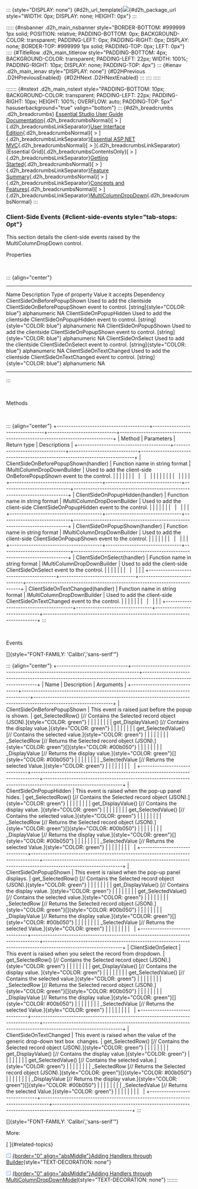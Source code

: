 ::: {style="DISPLAY: none"}
[](ms-xhelp:///?Id=d2h_url_template){#d2h_url_template}![](!package_url!){#d2h_package_url style="WIDTH: 0px; DISPLAY: none; HEIGHT: 0px"}
:::

::::: {#nsbanner .d2h_main_nsbanner style="BORDER-BOTTOM: #999999 1px solid; POSITION: relative; PADDING-BOTTOM: 0px; BACKGROUND-COLOR: transparent; PADDING-LEFT: 0px; PADDING-RIGHT: 0px; DISPLAY: none; BORDER-TOP: #999999 1px solid; PADDING-TOP: 0px; LEFT: 0px"}
:::: {#TitleRow .d2h_main_titlerow style="PADDING-BOTTOM: 4px; BACKGROUND-COLOR: transparent; PADDING-LEFT: 22px; WIDTH: 100%; PADDING-RIGHT: 10px; DISPLAY: none; PADDING-TOP: 4px"}
::: {#ienav .d2h_main_ienav style="DISPLAY: none"}
[](ms-xhelp:///?Id=d5215103-858b-49c2-96c7-4fe730a989e1){#D2HPrevious .D2HPreviousEnabled}  [](ms-xhelp:///?Id=3d5605cf-b939-4a9b-bc45-8401c83966a8){#D2HNext .D2HNextEnabled}
:::
::::
:::::

::::::: {#nstext .d2h_main_nstext style="PADDING-BOTTOM: 10px; BACKGROUND-COLOR: transparent; PADDING-LEFT: 22px; PADDING-RIGHT: 10px; HEIGHT: 100%; OVERFLOW: auto; PADDING-TOP: 5px" hasuserbackground="true" valign="bottom"}
::: {#d2h_breadcrumbs .d2h_breadcrumbs}
[Essential Studio User Guide Documentation](ms-xhelp:///?Id=12457748-09e3-4d74-a240-8e049cedf030){.d2h_breadcrumbsNormal}[ \> ]{.d2h_breadcrumbsLinkSeparator}[User Interface Edition](ms-xhelp:///?Id=c29296b7-531c-413b-a0ec-488ca1f7f669){.d2h_breadcrumbsNormal}[ \> ]{.d2h_breadcrumbsLinkSeparator}[Essential ASP.NET MVC](ms-xhelp:///?Id=4b14e7d1-65c4-4f67-b1aa-2c37709905a5){.d2h_breadcrumbsNormal}[ \> ]{.d2h_breadcrumbsLinkSeparator}[Essential Grid]{.d2h_breadcrumbsContentsOnly}[ \> ]{.d2h_breadcrumbsLinkSeparator}[Getting Started](ms-xhelp:///?Id=c7ed3902-b25b-4170-be58-1d3d0b57748a){.d2h_breadcrumbsNormal}[ \> ]{.d2h_breadcrumbsLinkSeparator}[Feature Summary](ms-xhelp:///?Id=1923e679-441a-44e0-9bca-e0e50988a857){.d2h_breadcrumbsNormal}[ \> ]{.d2h_breadcrumbsLinkSeparator}[Concepts and Features](ms-xhelp:///?Id=4a1657fa-4756-42b9-9153-aebf5dcfc503){.d2h_breadcrumbsNormal}[ \> ]{.d2h_breadcrumbsLinkSeparator}[MultiColumnDropDown](ms-xhelp:///?Id=cf0e6254-8964-4a67-b141-e26bc6e4f04a){.d2h_breadcrumbsNormal}
:::

### Client-Side Events {#client-side-events style="tab-stops: 0pt"}

This section details the client-side events raised by the MultiColumnDropDown control.

Properties

 

::: {align="center"}
  ------------------------------ --------------------------------------------------------------------------- ------------------------------- ------------------ ------------
  Name                           Description                                                                 Type of property                Value it accepts   Dependency
  ClientSideOnBeforePopupShown   Used to add the clientside ClientSideOnBeforePopupShown event to control.   [string]{style="COLOR: blue"}   alphanumeric       NA
  ClientSideOnPopupHidden        Used to add the clientside ClientSideOnPopupHidden event to control.        [string]{style="COLOR: blue"}   alphanumeric       NA
  ClientSideOnPopupShown         Used to add the clientside ClientSideOnPopupShown event to control.         [string]{style="COLOR: blue"}   alphanumeric       NA
  ClientSideOnSelect             Used to add the clientside ClientSideOnSelect event to control.             [string]{style="COLOR: blue"}   alphanumeric       NA
  ClientSideOnTextChanged        Used to add the clientside ClientSideOnTextChanged event to control.        [string]{style="COLOR: blue"}   alphanumeric       NA
  ------------------------------ --------------------------------------------------------------------------- ------------------------------- ------------------ ------------
:::

 

Methods

 

::: {align="center"}
+---------------------------------------+--------------------------------+-----------------------------+---------------------------------------------------------------------------+
| Method                                | Parameters                     | Return type                 | Descriptions                                                              |
+---------------------------------------+--------------------------------+-----------------------------+---------------------------------------------------------------------------+
| ClientSideOnBeforePopupShown(handler) | Function name in string format | IMultiColumnDropDownBuilder | Used to add the client-side OnBeforePopupShown event to the control.      |
|                                       |                                |                             |                                                                           |
|                                       |                                |                             |                                                                           |
|                                       |                                |                             |                                                                           |
|                                       |                                |                             |                                                                           |
+---------------------------------------+--------------------------------+-----------------------------+---------------------------------------------------------------------------+
| ClientSideOnPopupHidden(handler)      | Function name in string format | IMultiColumnDropDownBuilder | Used to add the client-side ClientSideOnPopupHidden event to the control. |
|                                       |                                |                             |                                                                           |
|                                       |                                |                             |                                                                           |
+---------------------------------------+--------------------------------+-----------------------------+---------------------------------------------------------------------------+
| ClientSideOnPopupShown(handler)       | Function name in string format | IMultiColumnDropDownBuilder | Used to add the client-side ClientSideOnPopupShown event to the control.  |
|                                       |                                |                             |                                                                           |
|                                       |                                |                             |                                                                           |
+---------------------------------------+--------------------------------+-----------------------------+---------------------------------------------------------------------------+
| ClientSideOnSelect(handler)           | Function name in string format | IMultiColumnDropDownBuilder | Used to add the client-side ClientSideOnSelect event to the control.      |
|                                       |                                |                             |                                                                           |
|                                       |                                |                             |                                                                           |
+---------------------------------------+--------------------------------+-----------------------------+---------------------------------------------------------------------------+
| ClientSideOnTextChanged(handler)      | Function name in string format | IMultiColumnDropDownBuilder | Used to add the client-side ClientSideOnTextChanged event to the control. |
|                                       |                                |                             |                                                                           |
|                                       |                                |                             |                                                                           |
+---------------------------------------+--------------------------------+-----------------------------+---------------------------------------------------------------------------+
:::

 

Events

[]{style="FONT-FAMILY: 'Calibri','sans-serif'"} 

::: {align="center"}
+------------------------------+---------------------------------------------------------------------------------+---------------------------------------------------------------------------------------------------------------+
| Name                         | Description                                                                     | Arguments                                                                                                     |
+------------------------------+---------------------------------------------------------------------------------+---------------------------------------------------------------------------------------------------------------+
| ClientSideOnBeforePopupShown | This event is raised just before the popup is shown.                            | get_SelectedRow() [// Contains the Selected record object (JSON).]{style="COLOR: green"}                      |
|                              |                                                                                 |                                                                                                               |
|                              |                                                                                 | get_DisplayValue() [// Contains the display value.]{style="COLOR: green"}                                     |
|                              |                                                                                 |                                                                                                               |
|                              |                                                                                 | get_SelectedValue() [// Contains the selected value.]{style="COLOR: green"}                                   |
|                              |                                                                                 |                                                                                                               |
|                              |                                                                                 | \_SelectedRow [// Returns the Selected record object (JSON).]{style="COLOR: green"}[]{style="COLOR: #00b050"} |
|                              |                                                                                 |                                                                                                               |
|                              |                                                                                 | \_DisplayValue [// Returns the display value.]{style="COLOR: green"}[]{style="COLOR: #00b050"}                |
|                              |                                                                                 |                                                                                                               |
|                              |                                                                                 | \_SelectedValue [// Returns the selected Value.]{style="COLOR: green"}                                        |
|                              |                                                                                 |                                                                                                               |
|                              |                                                                                 |                                                                                                               |
+------------------------------+---------------------------------------------------------------------------------+---------------------------------------------------------------------------------------------------------------+
| ClientSideOnPopupHidden      | This event is raised when the pop-up panel hides.                               | get_SelectedRow() [// Contains the Selected record object (JSON).]{style="COLOR: green"}                      |
|                              |                                                                                 |                                                                                                               |
|                              |                                                                                 | get_DisplayValue() [// Contains the display value. ]{style="COLOR: green"}                                    |
|                              |                                                                                 |                                                                                                               |
|                              |                                                                                 | get_SelectedValue() [// Contains the selected value.]{style="COLOR: green"}                                   |
|                              |                                                                                 |                                                                                                               |
|                              |                                                                                 | \_SelectedRow [// Returns the Selected record object (JSON).]{style="COLOR: green"}[]{style="COLOR: #00b050"} |
|                              |                                                                                 |                                                                                                               |
|                              |                                                                                 | \_DisplayValue [// Returns the display value.]{style="COLOR: green"}[]{style="COLOR: #00b050"}                |
|                              |                                                                                 |                                                                                                               |
|                              |                                                                                 | \_SelectedValue [// Returns the selected Value.]{style="COLOR: green"}                                        |
|                              |                                                                                 |                                                                                                               |
|                              |                                                                                 |                                                                                                               |
+------------------------------+---------------------------------------------------------------------------------+---------------------------------------------------------------------------------------------------------------+
| ClientSideOnPopupShown       | This event is raised when the pop-up panel displays.                            | get_SelectedRow() [// Contains the Selected record object (JSON).]{style="COLOR: green"}                      |
|                              |                                                                                 |                                                                                                               |
|                              |                                                                                 | get_DisplayValue() [// Contains the display value. ]{style="COLOR: green"}                                    |
|                              |                                                                                 |                                                                                                               |
|                              |                                                                                 | get_SelectedValue() [// Contains the selected value.]{style="COLOR: green"}                                   |
|                              |                                                                                 |                                                                                                               |
|                              |                                                                                 | \_SelectedRow [// Returns the Selected record object (JSON).]{style="COLOR: green"}[]{style="COLOR: #00b050"} |
|                              |                                                                                 |                                                                                                               |
|                              |                                                                                 | \_DisplayValue [// Returns the display value.]{style="COLOR: green"}[]{style="COLOR: #00b050"}                |
|                              |                                                                                 |                                                                                                               |
|                              |                                                                                 | \_SelectedValue [// Returns the selected Value.]{style="COLOR: green"}                                        |
|                              |                                                                                 |                                                                                                               |
|                              |                                                                                 |                                                                                                               |
+------------------------------+---------------------------------------------------------------------------------+---------------------------------------------------------------------------------------------------------------+
| ClientSideOnSelect           | This event is raised when you select the record from dropdown.                  | get_SelectedRow() [// Contains the Selected record object (JSON).]{style="COLOR: green"}                      |
|                              |                                                                                 |                                                                                                               |
|                              |                                                                                 | get_DisplayValue() [// Contains the display value. ]{style="COLOR: green"}                                    |
|                              |                                                                                 |                                                                                                               |
|                              |                                                                                 | get_SelectedValue() [// Contains the selected value.]{style="COLOR: green"}                                   |
|                              |                                                                                 |                                                                                                               |
|                              |                                                                                 | \_SelectedRow [// Returns the Selected record object (JSON).]{style="COLOR: green"}[]{style="COLOR: #00b050"} |
|                              |                                                                                 |                                                                                                               |
|                              |                                                                                 | \_DisplayValue [// Returns the display value.]{style="COLOR: green"}[]{style="COLOR: #00b050"}                |
|                              |                                                                                 |                                                                                                               |
|                              |                                                                                 | \_SelectedValue [// Returns the selected Value.]{style="COLOR: green"}                                        |
|                              |                                                                                 |                                                                                                               |
|                              |                                                                                 |                                                                                                               |
+------------------------------+---------------------------------------------------------------------------------+---------------------------------------------------------------------------------------------------------------+
| ClientSideOnTextChanged      | This event is raised when the value of the generic drop-down text box  changes. | get_SelectedRow() [// Contains the Selected record object (JSON).]{style="COLOR: green"}                      |
|                              |                                                                                 |                                                                                                               |
|                              |                                                                                 | get_DisplayValue() [// Contains the display value.]{style="COLOR: green"}                                     |
|                              |                                                                                 |                                                                                                               |
|                              |                                                                                 | get_SelectedValue() [// Contains the selected value.]{style="COLOR: green"}                                   |
|                              |                                                                                 |                                                                                                               |
|                              |                                                                                 | \_SelectedRow [// Returns the Selected record object (JSON).]{style="COLOR: green"}[]{style="COLOR: #00b050"} |
|                              |                                                                                 |                                                                                                               |
|                              |                                                                                 | \_DisplayValue [// Returns the display value.]{style="COLOR: green"}[]{style="COLOR: #00b050"}                |
|                              |                                                                                 |                                                                                                               |
|                              |                                                                                 | \_SelectedValue [// Returns the selected Value.]{style="COLOR: green"}                                        |
|                              |                                                                                 |                                                                                                               |
|                              |                                                                                 |                                                                                                               |
+------------------------------+---------------------------------------------------------------------------------+---------------------------------------------------------------------------------------------------------------+
:::

[]{style="FONT-FAMILY: 'Calibri','sans-serif'"} 

More:

[ ]{#related-topics}

[![](button.gif){border="0" align="absMiddle"}Adding Handlers through Builder](ms-xhelp:///?Id=0b6de06c-b1aa-4f5e-a94f-f8b9a569f27d){style="TEXT-DECORATION: none"}

[![](button.gif){border="0" align="absMiddle"}Adding Handlers through MultiColumnDropDownModel](ms-xhelp:///?Id=41732d19-031b-4852-8ad3-5896f5eb0dd8){style="TEXT-DECORATION: none"}
:::::::
